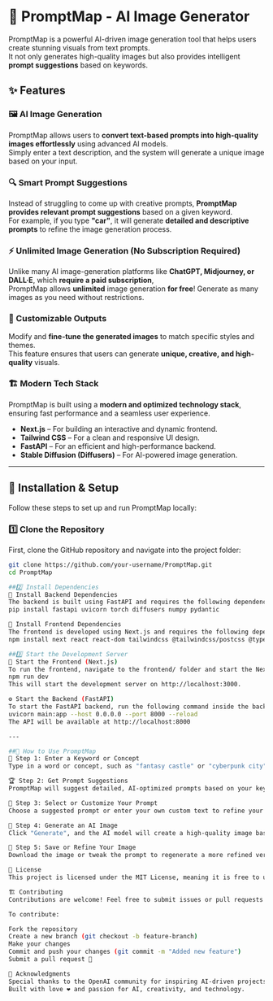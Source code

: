 # 🚀 PromptMap - AI Image Generator  

PromptMap is a powerful AI-driven image generation tool that helps users create stunning visuals from text prompts.  
It not only generates high-quality images but also provides intelligent **prompt suggestions** based on keywords.  

## ✨ Features  

### 🖼️ AI Image Generation  
PromptMap allows users to **convert text-based prompts into high-quality images effortlessly** using advanced AI models.  
Simply enter a text description, and the system will generate a unique image based on your input.  

### 🔍 Smart Prompt Suggestions  
Instead of struggling to come up with creative prompts, **PromptMap provides relevant prompt suggestions** based on a given keyword.  
For example, if you type **"car"**, it will generate **detailed and descriptive prompts** to refine the image generation process.  

### ⚡ Unlimited Image Generation (No Subscription Required)  
Unlike many AI image-generation platforms like **ChatGPT, Midjourney, or DALL·E**, which **require a paid subscription**,  
PromptMap allows **unlimited** image generation **for free**! Generate as many images as you need without restrictions.  

### 🎨 Customizable Outputs  
Modify and **fine-tune the generated images** to match specific styles and themes.  
This feature ensures that users can generate **unique, creative, and high-quality** visuals.  

### 🏗️ Modern Tech Stack  
PromptMap is built using a **modern and optimized technology stack**, ensuring fast performance and a seamless user experience.  
- **Next.js** – For building an interactive and dynamic frontend.  
- **Tailwind CSS** – For a clean and responsive UI design.  
- **FastAPI** – For an efficient and high-performance backend.  
- **Stable Diffusion (Diffusers)** – For AI-powered image generation.  

---

## 🚀 Installation & Setup  

Follow these steps to set up and run PromptMap locally:  

### 1️⃣ Clone the Repository  
First, clone the GitHub repository and navigate into the project folder:  

```bash
git clone https://github.com/your-username/PromptMap.git
cd PromptMap

##2️⃣ Install Dependencies
📌 Install Backend Dependencies
The backend is built using FastAPI and requires the following dependencies:
pip install fastapi uvicorn torch diffusers numpy pydantic

📌 Install Frontend Dependencies
The frontend is developed using Next.js and requires the following dependencies:
npm install next react react-dom tailwindcss @tailwindcss/postcss @types/react @types/node eslint eslint-config-next

##3️⃣ Start the Development Server
🚀 Start the Frontend (Next.js)
To run the frontend, navigate to the frontend/ folder and start the Next.js server:
npm run dev
This will start the development server on http://localhost:3000.

⚙️ Start the Backend (FastAPI)
To start the FastAPI backend, run the following command inside the backend/ folder:
uvicorn main:app --host 0.0.0.0 --port 8000 --reload
The API will be available at http://localhost:8000

---

##📸 How to Use PromptMap
📝 Step 1: Enter a Keyword or Concept
Type in a word or concept, such as "fantasy castle" or "cyberpunk city".

🏆 Step 2: Get Prompt Suggestions
PromptMap will suggest detailed, AI-optimized prompts based on your keyword.

🎨 Step 3: Select or Customize Your Prompt
Choose a suggested prompt or enter your own custom text to refine your image.

🔄 Step 4: Generate an AI Image
Click "Generate", and the AI model will create a high-quality image based on your prompt.

💾 Step 5: Save or Refine Your Image
Download the image or tweak the prompt to regenerate a more refined version.

📜 License
This project is licensed under the MIT License, meaning it is free to use, modify, and distribute.

🏗️ Contributing
Contributions are welcome! Feel free to submit issues or pull requests to improve PromptMap.

To contribute:

Fork the repository
Create a new branch (git checkout -b feature-branch)
Make your changes
Commit and push your changes (git commit -m "Added new feature")
Submit a pull request 🚀

🌟 Acknowledgments
Special thanks to the OpenAI community for inspiring AI-driven projects.
Built with love ❤️ and passion for AI, creativity, and technology.

